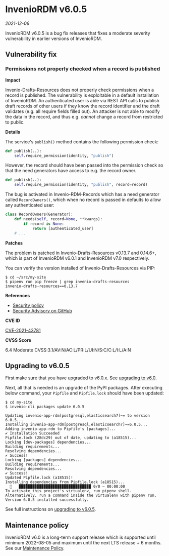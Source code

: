 # InvenioRDM v6.0.5

*2021-12-06*

InvenioRDM v6.0.5 is a bug fix releases that fixes a moderate severity vulnerability in earlier versions of InvenioRDM.

## Vulnerability fix

### Permissions not properly checked when a record is published

**Impact**

Invenio-Drafts-Resources does not properly check permissions when a record is published. The vulnerability is exploitable in a default installation of InvenioRDM. An authenticated  user is able via REST API calls to publish draft records of other users if they know the record identifier and the draft validates (e.g. all require fields filled out). An attacker is not able to modify the data in the record, and thus e.g. *cannot* change a record from restricted to public.

**Details**

The service's ``publish()`` method contains the following permission check:

```python
def publish(..):
    self.require_permission(identity, "publish")
```
However, the record should have been passed into the permission check so that the need generators have access to e.g. the record owner.

```python
def publish(..):
    self.require_permission(identity, "publish", record=record)
```
The bug is activated in Invenio-RDM-Records which has a need generator called ``RecordOwners()``, which when no record is passed in defaults to allow any authenticated user:

```python
class RecordOwners(Generator):
    def needs(self, record=None, **kwargs):
        if record is None:
            return [authenticated_user]
    # ...
```

**Patches**

The problem is patched in Invenio-Drafts-Resources v0.13.7 and 0.14.6+, which is part of InvenioRDM v6.0.1 and InvenioRDM v7.0 respectively.

You can verify the version installed of Invenio-Drafts-Resources via PIP:

```console
$ cd ~/src/my-site
$ pipenv run pip freeze | grep invenio-drafts-resources
invenio-drafts-resources==0.13.7
```

**References**

- [Security policy](https://inveniordm.docs.cern.ch/releases/security-policy/)
- [Security Advisory on GitHub](https://github.com/inveniosoftware/invenio-drafts-resources/security/advisories/GHSA-xr38-w74q-r8jv)

**CVE ID**

[CVE-2021-43781](https://cve.mitre.org/cgi-bin/cvename.cgi?name=CVE-2021-43781)

**CVSS Score**

6.4 Moderate
CVSS:3.1/AV:N/AC:L/PR:L/UI:N/S:C/C:L/I:L/A:N


## Upgrading to v6.0.5

First make sure that you have upgraded to v6.0.x. See [upgrading to v6.0](../upgrading/upgrade-v6.0.md).

Next, all that is needed is an upgrade of the PyPI packages. After executing below command, your ``Pipfile`` and ``Pipfile.lock`` should have been updated:
```
$ cd my-site
$ invenio-cli packages update 6.0.5

Updating invenio-app-rdm[postgresql,elasticsearch7]~= to version 6.0.5...
Installing invenio-app-rdm[postgresql,elasticsearch7]~=6.0.5...
Adding invenio-app-rdm to Pipfile's [packages]...
✔ Installation Succeeded
Pipfile.lock (28dc29) out of date, updating to (a18515)...
Locking [dev-packages] dependencies...
Building requirements...
Resolving dependencies...
✔ Success!
Locking [packages] dependencies...
Building requirements...
Resolving dependencies...
✔ Success!
Updated Pipfile.lock (a18515)!
Installing dependencies from Pipfile.lock (a18515)...
  🐍   ▉▉▉▉▉▉▉▉▉▉▉▉▉▉▉▉▉▉▉▉▉▉▉▉▉▉▉▉▉▉▉▉ 0/0 — 00:00:00
To activate this project's virtualenv, run pipenv shell.
Alternatively, run a command inside the virtualenv with pipenv run.
Version 6.0.5 installed successfully.
```

See full instructions on [upgrading to v6.0.5](../upgrading/upgrade-v6.0.5.md).

## Maintenance policy

InvenioRDM v6.0 is a long-term support release which is supported until minimum 2022-08-05 and maximum until the next LTS release + 6 months. See our [Maintenance Policy](../maintenance-policy.md).
